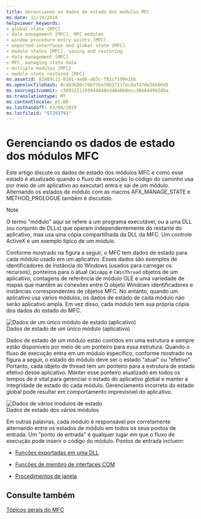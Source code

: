 ```yaml
---
title: Gerenciando os dados de estado dos módulos MFC
ms.date: 11/19/2018
helpviewer_keywords:
- global state [MFC]
- data management [MFC], MFC modules
- window procedure entry points [MFC]
- exported interfaces and global state [MFC]
- module states [MFC], saving and restoring
- data management [MFC]
- MFC, managing state data
- multiple modules [MFC]
- module state restored [MFC]
ms.assetid: 81889c11-0101-4a66-ab3c-f81cf199e1bb
ms.openlocfilehash: 0cdb368dc70b73ba70b3721fecdaf47de36686d5
ms.sourcegitcommit: c3093251193944840e3d0a068ecc30e6449624ba
ms.translationtype: MT
ms.contentlocale: pt-BR
ms.lasthandoff: 03/04/2019
ms.locfileid: "57293791"
---
```

# <a name="managing-the-state-data-of-mfc-modules"></a>Gerenciando os dados de estado dos módulos MFC

Este artigo discute os dados de estado dos módulos MFC e como esse estado é atualizado quando o fluxo de execução (o código do caminho usa por meio de um aplicativo ao executar) entra e sai de um módulo. Alternando os estados de módulo com as macros AFX_MANAGE_STATE e METHOD_PROLOGUE também é discutido.

> [!NOTE]
>  O termo "módulo" aqui se refere a um programa executável, ou a uma DLL (ou conjunto de DLLs) que operam independentemente do restante do aplicativo, mas usa uma cópia compartilhada da DLL da MFC. Um controle ActiveX é um exemplo típico de um módulo.

Conforme mostrado na figura a seguir, o MFC tem dados de estado para cada módulo usado em um aplicativo. Esses dados são exemplos de identificadores de instância do Windows (usados para carregar os recursos), ponteiros para o atual `CWinApp` e `CWinThread` objetos de um aplicativo, contagens de referência de módulo OLE e uma variedade de mapas que mantêm as conexões entre O objeto Windows identificadores e instâncias correspondentes de objetos MFC. No entanto, quando um aplicativo usa vários módulos, os dados de estado de cada módulo não serão aplicativo ampla. Em vez disso, cada módulo tem sua própria cópia dos dados do estado do MFC.

![Dados de um único módulo de estado &#40;aplicativo&#41;](../mfc/media/vc387n1.gif "dados de um único módulo de estado &#40;aplicativo&#41;") <br/>
Dados de estado de um único módulo (aplicativo)

Dados de estado de um módulo estão contidos em uma estrutura e sempre estão disponíveis por meio de um ponteiro para essa estrutura. Quando o fluxo de execução entra em um módulo específico, conforme mostrado na figura a seguir, o estado do módulo deve ser o estado "atual" ou "efetivo". Portanto, cada objeto de thread tem um ponteiro para a estrutura de estado efetivo desse aplicativo. Manter esse ponteiro atualizado em todos os tempos de é vital para gerenciar o estado do aplicativo global e manter a integridade de estado do cada módulo. Gerenciamento incorreto do estado global pode resultar em comportamento imprevisível do aplicativo.

![Dados de vários módulos de estado](../mfc/media/vc387n2.gif "dados de vários módulos de estado") <br/>
Dados de estado dos vários módulos

Em outras palavras, cada módulo é responsável por corretamente alternando entre os estados de módulo em todos os seus pontos de entrada. Um "ponto de entrada" é qualquer lugar em que o fluxo de execução pode inserir o código do módulo. Pontos de entrada incluem:

- [Funções exportadas em uma DLL](../mfc/exported-dll-function-entry-points.md)

- [Funções de membro de interfaces COM](../mfc/com-interface-entry-points.md)

- [Procedimentos de janela](../mfc/window-procedure-entry-points.md)

## <a name="see-also"></a>Consulte também

[Tópicos gerais do MFC](../mfc/general-mfc-topics.md)
